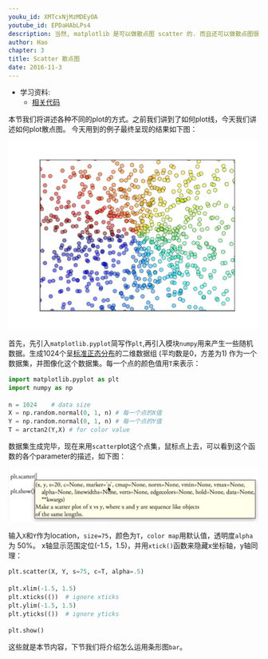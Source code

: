 ```yaml
---
youku_id: XMTcxNjMzMDEyOA
youtube_id: EPDaHAbLPs4
description: 当然, matplotlib 是可以做散点图 scatter 的. 而且还可以做散点图很多特效, 我们来看看吧.
author: Hao
chapter: 3
title: Scatter 散点图
date: 2016-11-3
---
```

* 学习资料:
  * [相关代码](https://github.com/MorvanZhou/tutorials/blob/master/matplotlibTUT/plt10_scatter.py)


本节我们将讲述各种不同的plot的方式。之前我们讲到了如何plot线，今天我们讲述如何plot散点图。
今天用到的例子最终呈现的结果如下图：

<img class="course-image" src="/static/results/plt/3_1_1.png">

首先，先引入`matplotlib.pyplot`简写作`plt`,再引入模块`numpy`用来产生一些随机数据。生成1024个呈[标准正态分布](https://zh.wikipedia.org/wiki/%E6%AD%A3%E6%80%81%E5%88%86%E5%B8%83)的二维数据组 (平均数是0，方差为1) 作为一个数据集，并图像化这个数据集。每一个点的颜色值用`T`来表示：

```python
import matplotlib.pyplot as plt
import numpy as np

n = 1024    # data size
X = np.random.normal(0, 1, n) # 每一个点的X值
Y = np.random.normal(0, 1, n) # 每一个点的Y值
T = arctan2(Y,X) # for color value
```



数据集生成完毕，现在来用`scatter`plot这个点集，鼠标点上去，可以看到这个函数的各个parameter的描述，如下图：

<img class="course-image" src="/static/results/plt/3_1_2.png">



输入`X`和`Y`作为location，`size=75`，颜色为`T`，`color map`用默认值，透明度`alpha` 为 50%。
x轴显示范围定位(-1.5，1.5)，并用`xtick()`函数来隐藏x坐标轴，y轴同理：

```python
plt.scatter(X, Y, s=75, c=T, alpha=.5)

plt.xlim(-1.5, 1.5)
plt.xticks(())  # ignore xticks
plt.ylim(-1.5, 1.5)
plt.yticks(())  # ignore yticks

plt.show()

```



这些就是本节内容，下节我们将介绍怎么运用条形图`bar`。